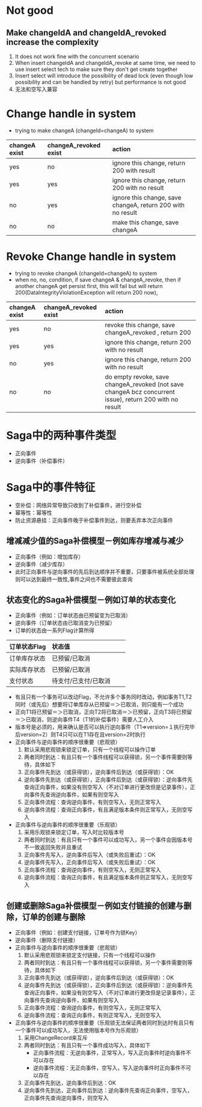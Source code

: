 # Not good

## Make changeIdA and changeIdA_revoked increase the complexity
1. It does not work fine with the concurrent scenario
2. When insert changeIdA and changeIdA_revoke at same time, we need to use insert select tech to make sure they don't get create together
3. Insert select will introduce the possibility of dead lock (even though low possibility and can be handled by retry) but performance is not good
4. 无法和空写入兼容
# Change handle in system
- trying to make changeA (changeId=changeA) to system

| changeA exist | changeA_revoked exist | action                                                      |
|:--------------|:----------------------|:------------------------------------------------------------|
| yes           | no                    | ignore this change, return 200 with result                  |
| yes           | yes                   | ignore this change, return 200 with no result               |
| no            | yes                   | ignore this change, save changeA, return 200 with no result |
| no            | no                    | make this change, save changeA                              |
# Revoke Change handle in system
- trying to revoke changeA (changeId=changeA) to system
- when no, no, condition, if save changeA & changeA_revoke, then if another changeA get persist first, this will fail but will return 200(DataIntegrityViolationException will return 200 now),

| changeA exist | changeA_revoked exist | action                                                                                                   |
|:--------------|:----------------------|:---------------------------------------------------------------------------------------------------------|
| yes           | no                    | revoke this change, save changeA_revoked  , return 200                                                   |
| yes           | yes                   | ignore this change, return 200 with no result                                                            |
| no            | yes                   | ignore this change, return 200 with no result                                                            |
| no            | no                    | do empty revoke, save changeA_revoked (not save changeA bcz concurrent issue), return 200 with no result |

# Saga中的两种事件类型
- 正向事件
- 逆向事件（补偿事件）
# Saga中的事件特征
- 空补偿：网络异常导致只收到了补偿事件，进行空补偿
- 幂等性：幂等性
- 防止资源悬挂：正向事件晚于补偿事件到达，则要丢弃本次正向事件
## 增减减少值的Saga补偿模型－例如库存增减与减少
- 正向事件（例如：增加库存）
- 逆向事件（减少库存）
- 此时正向事件与逆向事件的先后到达顺序并不重要，只要事件被系统全部处理则可以达到最终一致性,事件之间也不需要彼此查询
## 状态变化的Saga补偿模型－例如订单的状态变化
- 正向事件（例如：订单状态由已预留变为已取消）
- 逆向事件（订单状态由已取消变为已预留）
- 订单的状态由一系列Flag计算所得

| 订单状态Flag | 状态值             |    |                                                  |
|:-----------|:------------------|:---|:-------------------------------------------------------|
| 订单库存状态  | 已预留/已取消       |    |  |
| 实际库存状态  | 已预留/已取消       |    |           |
| 支付状态     | 待支付/已支付/已取消 |    |           |
- 有且只有一个事务可以改动Flag，不允许多个事务同时改动，例如事务T1,T2同时（或先后）想要将订单库存从已预留＝＞已取消，则只能有一个成功
- 正向T1将已预留＝＞已取消，正向T2将已取消＝＞已预留，正向T3将已预留＝＞已取消，则逆向事件T4（T1的补偿事件）需要人工介入
- 版本号是必须的，用来确认是否可以执行逆向事件（T1=>version=１执行完毕后version=2）则T4只可以在T1存在且version=2时执行
- 正向事件与逆向事件的顺序很重要（悲观锁）
  1. 默认采用悲观锁来锁定订单，只有一个线程可以操作订单
  2. 两者同时到达：有且只有一个事件线程可以获得锁，另一个事件需要则等待，具体如下
  3. 正向事件先到达（或获得锁），逆向事件后到达（或获得锁）：OK
  4. 逆向事件先到达（或获得锁），正向事件后到达（或获得锁）：逆向事件先查询正向事件，如果没有则空写入（不对订单进行更改但是记录事件），正向事件先查询逆向事件，如果有则空写入
  5. 正向事件流程：查询逆向事件，有则空写入，无则正常写入
  6. 逆向事件流程：查询正向事件，有且满足版本条件则正常写入，无则空写入
- 正向事件与逆向事件的顺序很重要（乐观锁）
  1. 采用乐观锁来锁定订单，写入时比较版本号
  2. 两者同时到达：有且只有一个事件可以成功写入，另一个事件会因版本号不一致返回失败并且重试
  3. 正向事件先写入，逆向事件后写入（或失败后重试）：OK
  4. 逆向事件先写入，正向事件后写入（或失败后重试）：OK
  5. 正向事件流程：查询逆向事件，有则空写入，无则正常写入
  6. 逆向事件流程：查询正向事件，有且满足版本条件则正常写入，无则空写入
## 创建或删除Saga补偿模型－例如支付链接的创建与删除，订单的创建与删除
- 正向事件（例如：创建支付链接，订单号作为锁Key）
- 逆向事件（删除支付链接）
- 正向事件与逆向事件的顺序很重要（悲观锁）
  1. 默认采用悲观锁来锁定支付链接，只有一个线程可以操作
  2. 两者同时到达：有且只有一个事件线程可以获得锁，另一个事件需要则等待，具体如下
  3. 正向事件先到达（或获得锁），逆向事件后到达（或获得锁）：OK
  4. 逆向事件先到达（或获得锁），正向事件后到达（或获得锁）：逆向事件先查询正向事件，如果没有则空写入（不对订单进行更改但是记录事件），正向事件先查询逆向事件，如果有则空写入
  5. 正向事件流程：查询逆向事件，有则空写入，无则正常写入
  6. 逆向事件流程：查询正向事件，有则正常写入，无则空写入
- 正向事件与逆向事件的顺序很重要（乐观锁无法保证两者同时到达时有且只有一个事件可以成功写入，无法使用版本号作为乐观锁）
  1. 采用ChangeRecord来互斥
  2. 两者同时到达：有且只有一个事件成功写入，具体如下
      - 正向事件流程：无逆向事件，正常写入，写入正向事件时逆向事件不可以存在
      - 逆向事件流程：无正向事件，空写入，写入逆向事件时正向事件不可以存在
  6. 正向事件先到达，逆向事件后到达：OK
  7. 逆向事件先到达，正向事件后到达：逆向事件先查询正向事件，空写入，正向事件先查询逆向事件，则空写入